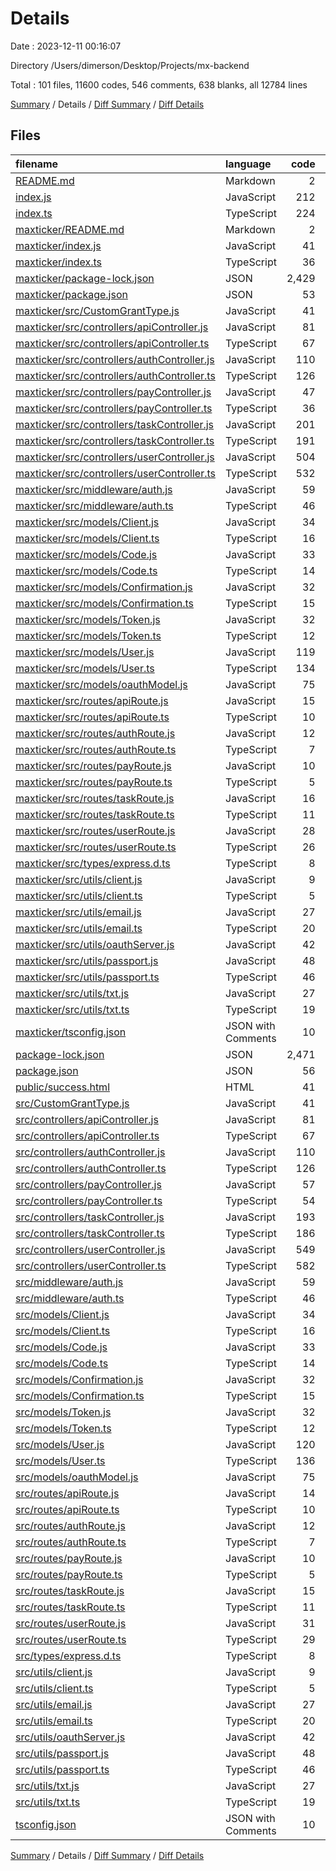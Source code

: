# Details

Date : 2023-12-11 00:16:07

Directory /Users/dimerson/Desktop/Projects/mx-backend

Total : 101 files,  11600 codes, 546 comments, 638 blanks, all 12784 lines

[Summary](results.md) / Details / [Diff Summary](diff.md) / [Diff Details](diff-details.md)

## Files
| filename | language | code | comment | blank | total |
| :--- | :--- | ---: | ---: | ---: | ---: |
| [README.md](/README.md) | Markdown | 2 | 0 | 1 | 3 |
| [index.js](/index.js) | JavaScript | 212 | 23 | 1 | 236 |
| [index.ts](/index.ts) | TypeScript | 224 | 24 | 41 | 289 |
| [maxticker/README.md](/maxticker/README.md) | Markdown | 2 | 0 | 1 | 3 |
| [maxticker/index.js](/maxticker/index.js) | JavaScript | 41 | 2 | 1 | 44 |
| [maxticker/index.ts](/maxticker/index.ts) | TypeScript | 36 | 2 | 8 | 46 |
| [maxticker/package-lock.json](/maxticker/package-lock.json) | JSON | 2,429 | 0 | 1 | 2,430 |
| [maxticker/package.json](/maxticker/package.json) | JSON | 53 | 0 | 1 | 54 |
| [maxticker/src/CustomGrantType.js](/maxticker/src/CustomGrantType.js) | JavaScript | 41 | 4 | 1 | 46 |
| [maxticker/src/controllers/apiController.js](/maxticker/src/controllers/apiController.js) | JavaScript | 81 | 1 | 1 | 83 |
| [maxticker/src/controllers/apiController.ts](/maxticker/src/controllers/apiController.ts) | TypeScript | 67 | 1 | 8 | 76 |
| [maxticker/src/controllers/authController.js](/maxticker/src/controllers/authController.js) | JavaScript | 110 | 0 | 1 | 111 |
| [maxticker/src/controllers/authController.ts](/maxticker/src/controllers/authController.ts) | TypeScript | 126 | 0 | 12 | 138 |
| [maxticker/src/controllers/payController.js](/maxticker/src/controllers/payController.js) | JavaScript | 47 | 4 | 1 | 52 |
| [maxticker/src/controllers/payController.ts](/maxticker/src/controllers/payController.ts) | TypeScript | 36 | 4 | 5 | 45 |
| [maxticker/src/controllers/taskController.js](/maxticker/src/controllers/taskController.js) | JavaScript | 201 | 15 | 1 | 217 |
| [maxticker/src/controllers/taskController.ts](/maxticker/src/controllers/taskController.ts) | TypeScript | 191 | 15 | 47 | 253 |
| [maxticker/src/controllers/userController.js](/maxticker/src/controllers/userController.js) | JavaScript | 504 | 38 | 1 | 543 |
| [maxticker/src/controllers/userController.ts](/maxticker/src/controllers/userController.ts) | TypeScript | 532 | 38 | 104 | 674 |
| [maxticker/src/middleware/auth.js](/maxticker/src/middleware/auth.js) | JavaScript | 59 | 0 | 1 | 60 |
| [maxticker/src/middleware/auth.ts](/maxticker/src/middleware/auth.ts) | TypeScript | 46 | 0 | 9 | 55 |
| [maxticker/src/models/Client.js](/maxticker/src/models/Client.js) | JavaScript | 34 | 0 | 1 | 35 |
| [maxticker/src/models/Client.ts](/maxticker/src/models/Client.ts) | TypeScript | 16 | 0 | 4 | 20 |
| [maxticker/src/models/Code.js](/maxticker/src/models/Code.js) | JavaScript | 33 | 0 | 1 | 34 |
| [maxticker/src/models/Code.ts](/maxticker/src/models/Code.ts) | TypeScript | 14 | 0 | 4 | 18 |
| [maxticker/src/models/Confirmation.js](/maxticker/src/models/Confirmation.js) | JavaScript | 32 | 0 | 1 | 33 |
| [maxticker/src/models/Confirmation.ts](/maxticker/src/models/Confirmation.ts) | TypeScript | 15 | 0 | 4 | 19 |
| [maxticker/src/models/Token.js](/maxticker/src/models/Token.js) | JavaScript | 32 | 0 | 1 | 33 |
| [maxticker/src/models/Token.ts](/maxticker/src/models/Token.ts) | TypeScript | 12 | 0 | 4 | 16 |
| [maxticker/src/models/User.js](/maxticker/src/models/User.js) | JavaScript | 119 | 0 | 1 | 120 |
| [maxticker/src/models/User.ts](/maxticker/src/models/User.ts) | TypeScript | 134 | 0 | 12 | 146 |
| [maxticker/src/models/oauthModel.js](/maxticker/src/models/oauthModel.js) | JavaScript | 75 | 10 | 1 | 86 |
| [maxticker/src/routes/apiRoute.js](/maxticker/src/routes/apiRoute.js) | JavaScript | 15 | 0 | 1 | 16 |
| [maxticker/src/routes/apiRoute.ts](/maxticker/src/routes/apiRoute.ts) | TypeScript | 10 | 0 | 3 | 13 |
| [maxticker/src/routes/authRoute.js](/maxticker/src/routes/authRoute.js) | JavaScript | 12 | 0 | 1 | 13 |
| [maxticker/src/routes/authRoute.ts](/maxticker/src/routes/authRoute.ts) | TypeScript | 7 | 0 | 6 | 13 |
| [maxticker/src/routes/payRoute.js](/maxticker/src/routes/payRoute.js) | JavaScript | 10 | 0 | 1 | 11 |
| [maxticker/src/routes/payRoute.ts](/maxticker/src/routes/payRoute.ts) | TypeScript | 5 | 0 | 3 | 8 |
| [maxticker/src/routes/taskRoute.js](/maxticker/src/routes/taskRoute.js) | JavaScript | 16 | 0 | 1 | 17 |
| [maxticker/src/routes/taskRoute.ts](/maxticker/src/routes/taskRoute.ts) | TypeScript | 11 | 0 | 3 | 14 |
| [maxticker/src/routes/userRoute.js](/maxticker/src/routes/userRoute.js) | JavaScript | 28 | 0 | 1 | 29 |
| [maxticker/src/routes/userRoute.ts](/maxticker/src/routes/userRoute.ts) | TypeScript | 26 | 0 | 3 | 29 |
| [maxticker/src/types/express.d.ts](/maxticker/src/types/express.d.ts) | TypeScript | 8 | 8 | 4 | 20 |
| [maxticker/src/utils/client.js](/maxticker/src/utils/client.js) | JavaScript | 9 | 0 | 1 | 10 |
| [maxticker/src/utils/client.ts](/maxticker/src/utils/client.ts) | TypeScript | 5 | 0 | 2 | 7 |
| [maxticker/src/utils/email.js](/maxticker/src/utils/email.js) | JavaScript | 27 | 1 | 1 | 29 |
| [maxticker/src/utils/email.ts](/maxticker/src/utils/email.ts) | TypeScript | 20 | 1 | 4 | 25 |
| [maxticker/src/utils/oauthServer.js](/maxticker/src/utils/oauthServer.js) | JavaScript | 42 | 4 | 1 | 47 |
| [maxticker/src/utils/passport.js](/maxticker/src/utils/passport.js) | JavaScript | 48 | 1 | 1 | 50 |
| [maxticker/src/utils/passport.ts](/maxticker/src/utils/passport.ts) | TypeScript | 46 | 1 | 6 | 53 |
| [maxticker/src/utils/txt.js](/maxticker/src/utils/txt.js) | JavaScript | 27 | 1 | 1 | 29 |
| [maxticker/src/utils/txt.ts](/maxticker/src/utils/txt.ts) | TypeScript | 19 | 1 | 5 | 25 |
| [maxticker/tsconfig.json](/maxticker/tsconfig.json) | JSON with Comments | 10 | 91 | 9 | 110 |
| [package-lock.json](/package-lock.json) | JSON | 2,471 | 0 | 1 | 2,472 |
| [package.json](/package.json) | JSON | 56 | 0 | 1 | 57 |
| [public/success.html](/public/success.html) | HTML | 41 | 0 | 1 | 42 |
| [src/CustomGrantType.js](/src/CustomGrantType.js) | JavaScript | 41 | 4 | 1 | 46 |
| [src/controllers/apiController.js](/src/controllers/apiController.js) | JavaScript | 81 | 1 | 1 | 83 |
| [src/controllers/apiController.ts](/src/controllers/apiController.ts) | TypeScript | 67 | 1 | 8 | 76 |
| [src/controllers/authController.js](/src/controllers/authController.js) | JavaScript | 110 | 0 | 1 | 111 |
| [src/controllers/authController.ts](/src/controllers/authController.ts) | TypeScript | 126 | 0 | 12 | 138 |
| [src/controllers/payController.js](/src/controllers/payController.js) | JavaScript | 57 | 5 | 1 | 63 |
| [src/controllers/payController.ts](/src/controllers/payController.ts) | TypeScript | 54 | 6 | 6 | 66 |
| [src/controllers/taskController.js](/src/controllers/taskController.js) | JavaScript | 193 | 27 | 1 | 221 |
| [src/controllers/taskController.ts](/src/controllers/taskController.ts) | TypeScript | 186 | 27 | 45 | 258 |
| [src/controllers/userController.js](/src/controllers/userController.js) | JavaScript | 549 | 33 | 1 | 583 |
| [src/controllers/userController.ts](/src/controllers/userController.ts) | TypeScript | 582 | 33 | 116 | 731 |
| [src/middleware/auth.js](/src/middleware/auth.js) | JavaScript | 59 | 0 | 1 | 60 |
| [src/middleware/auth.ts](/src/middleware/auth.ts) | TypeScript | 46 | 0 | 9 | 55 |
| [src/models/Client.js](/src/models/Client.js) | JavaScript | 34 | 0 | 1 | 35 |
| [src/models/Client.ts](/src/models/Client.ts) | TypeScript | 16 | 0 | 4 | 20 |
| [src/models/Code.js](/src/models/Code.js) | JavaScript | 33 | 0 | 1 | 34 |
| [src/models/Code.ts](/src/models/Code.ts) | TypeScript | 14 | 0 | 4 | 18 |
| [src/models/Confirmation.js](/src/models/Confirmation.js) | JavaScript | 32 | 0 | 1 | 33 |
| [src/models/Confirmation.ts](/src/models/Confirmation.ts) | TypeScript | 15 | 0 | 4 | 19 |
| [src/models/Token.js](/src/models/Token.js) | JavaScript | 32 | 0 | 1 | 33 |
| [src/models/Token.ts](/src/models/Token.ts) | TypeScript | 12 | 0 | 4 | 16 |
| [src/models/User.js](/src/models/User.js) | JavaScript | 120 | 0 | 1 | 121 |
| [src/models/User.ts](/src/models/User.ts) | TypeScript | 136 | 0 | 12 | 148 |
| [src/models/oauthModel.js](/src/models/oauthModel.js) | JavaScript | 75 | 10 | 1 | 86 |
| [src/routes/apiRoute.js](/src/routes/apiRoute.js) | JavaScript | 14 | 0 | 1 | 15 |
| [src/routes/apiRoute.ts](/src/routes/apiRoute.ts) | TypeScript | 10 | 0 | 3 | 13 |
| [src/routes/authRoute.js](/src/routes/authRoute.js) | JavaScript | 12 | 0 | 1 | 13 |
| [src/routes/authRoute.ts](/src/routes/authRoute.ts) | TypeScript | 7 | 0 | 6 | 13 |
| [src/routes/payRoute.js](/src/routes/payRoute.js) | JavaScript | 10 | 0 | 1 | 11 |
| [src/routes/payRoute.ts](/src/routes/payRoute.ts) | TypeScript | 5 | 0 | 4 | 9 |
| [src/routes/taskRoute.js](/src/routes/taskRoute.js) | JavaScript | 15 | 0 | 1 | 16 |
| [src/routes/taskRoute.ts](/src/routes/taskRoute.ts) | TypeScript | 11 | 0 | 3 | 14 |
| [src/routes/userRoute.js](/src/routes/userRoute.js) | JavaScript | 31 | 0 | 1 | 32 |
| [src/routes/userRoute.ts](/src/routes/userRoute.ts) | TypeScript | 29 | 0 | 3 | 32 |
| [src/types/express.d.ts](/src/types/express.d.ts) | TypeScript | 8 | 8 | 4 | 20 |
| [src/utils/client.js](/src/utils/client.js) | JavaScript | 9 | 0 | 1 | 10 |
| [src/utils/client.ts](/src/utils/client.ts) | TypeScript | 5 | 0 | 2 | 7 |
| [src/utils/email.js](/src/utils/email.js) | JavaScript | 27 | 1 | 1 | 29 |
| [src/utils/email.ts](/src/utils/email.ts) | TypeScript | 20 | 1 | 4 | 25 |
| [src/utils/oauthServer.js](/src/utils/oauthServer.js) | JavaScript | 42 | 4 | 1 | 47 |
| [src/utils/passport.js](/src/utils/passport.js) | JavaScript | 48 | 1 | 1 | 50 |
| [src/utils/passport.ts](/src/utils/passport.ts) | TypeScript | 46 | 1 | 6 | 53 |
| [src/utils/txt.js](/src/utils/txt.js) | JavaScript | 27 | 1 | 1 | 29 |
| [src/utils/txt.ts](/src/utils/txt.ts) | TypeScript | 19 | 1 | 5 | 25 |
| [tsconfig.json](/tsconfig.json) | JSON with Comments | 10 | 91 | 9 | 110 |

[Summary](results.md) / Details / [Diff Summary](diff.md) / [Diff Details](diff-details.md)